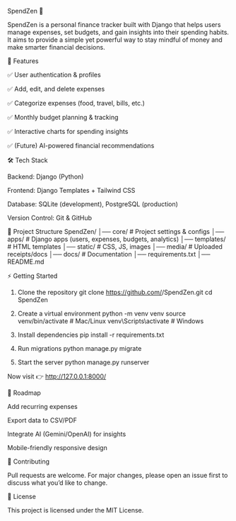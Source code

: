 SpendZen 💸

SpendZen is a personal finance tracker built with Django that helps users manage expenses, set budgets, and gain insights into their spending habits.
It aims to provide a simple yet powerful way to stay mindful of money and make smarter financial decisions.

🚀 Features

✅ User authentication & profiles

✅ Add, edit, and delete expenses

✅ Categorize expenses (food, travel, bills, etc.)

✅ Monthly budget planning & tracking

✅ Interactive charts for spending insights

✅ (Future) AI-powered financial recommendations

🛠 Tech Stack

Backend: Django (Python)

Frontend: Django Templates + Tailwind CSS

Database: SQLite (development), PostgreSQL (production)

Version Control: Git & GitHub

📂 Project Structure
SpendZen/
│── core/           # Project settings & configs
│── apps/           # Django apps (users, expenses, budgets, analytics)
│── templates/      # HTML templates
│── static/         # CSS, JS, images
│── media/          # Uploaded receipts/docs
│── docs/           # Documentation
│── requirements.txt
│── README.md

⚡ Getting Started
1. Clone the repository
git clone https://github.com/<your-username>/SpendZen.git
cd SpendZen

2. Create a virtual environment
python -m venv venv
source venv/bin/activate   # Mac/Linux
venv\Scripts\activate      # Windows

3. Install dependencies
pip install -r requirements.txt

4. Run migrations
python manage.py migrate

5. Start the server
python manage.py runserver


Now visit 👉 http://127.0.0.1:8000/

📌 Roadmap

 Add recurring expenses

 Export data to CSV/PDF

 Integrate AI (Gemini/OpenAI) for insights

 Mobile-friendly responsive design

🤝 Contributing

Pull requests are welcome. For major changes, please open an issue first to discuss what you’d like to change.

📜 License

This project is licensed under the MIT License.